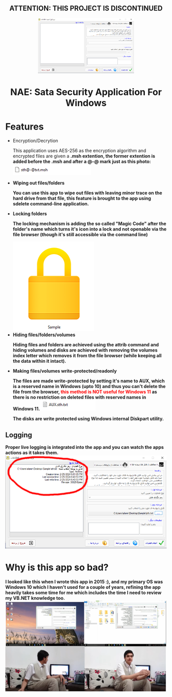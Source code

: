 ## <div align="center"> ATTENTION: THIS PROJECT IS DISCONTINUED </div>
<div align="center">
	<a href="https://elamir.site/nae" target="_blank"><img src="resources/app-startup.png" alt="NAE logo" width="300"></a>
	<br/>
	<h1>NAE: Sata Security Application For Windows</h1>
</div>

# Features
<ul>
  <li>Encryption/Decrytion</li>
  <p>This application uses AES-256 as the encryption algorithm and encrypted files are given a <strong>.msh<strong> extention, the former extention is added before the <strong>.msh</strong> and after a <strong>@-@</strong> mark just as this photo: <img src="/resources/encrypted-file.png" alt="encrypted-file"></p>
  <li>Wiping out files/folders</li>
  <p>You can use this app to wipe out files with leaving minor trace on the hard drive from that file, this feature is brought to the app using <strong>sdelete</strong> command-line application.</p>
  <li>Locking folders</li>
  <p>The locking mechanism is adding the so called "Magic Code" after the folder's name which turns it's icon into a lock and not openable via the file browser (though it's still accessible via the command line)</p><img src="resources/locked.png" alt="locked-file">
  <li>Hiding files/folders/volumes</li>
  <p>Hiding files and folders are achieved using the attrib command and hiding volumes and disks are achieved with removing the volumes index letter which removes it from the file browser (while keeping all the data within it intact).</p>
  <li>Making files/volumes write-protected/readonly</li>
  <p>The files are made write-protected by setting it's name to AUX, which is a reserved name in Windows (upto 10) and thus you can't delete the file from the browser, <span style="color: red;">this method is NOT useful for Windows 11</span> as there is no restriction on deleted files with reserved names in Windows 11.<img src="resources/with-aux.png"></p>
    <p>The disks are write protected using Windows internal Diskpart utility.</p>
</ul>
    
## Logging
Proper live logging is integrated into the app and you can watch the apps actions as it takes them.
<img src="resources/logs.png">

# Why is this app so bad?
I looked like this when I wrote this app in 2015 :), and my primary OS was Windows 10 which I haven't used for a couple of years, refining the app heavily takes some time for me which includes the time I need to review my VB.NET knowledge too.
<img src="resources/memories.png">
